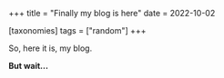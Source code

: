 +++
title = "Finally my blog is here"
date = 2022-10-02

[taxonomies]
tags = ["random"]
+++

So, here it is, my blog.

**But wait...**
